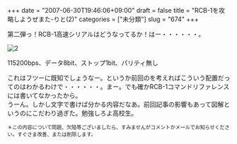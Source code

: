 +++
date = "2007-06-30T19:46:06+09:00"
draft = false
title = "RCB-1を攻略しようぜまた-りと(2)"
categories = ["未分類"]
slug = "674"
+++

<p>第二弾っ！RCB-1高速シリアルはどうなってるか！はー・・・・・・。</p>

<p><img title="2" alt="2" src="/images/robolog/photos/uncategorized/2.png" border="0" /> </p>

<p>115200bps、データ8bit、ストップ1bit、パリティ無し</p>

<p>これはフツーに既知でしょうなー。というか前回のを考えればこういう配置だってのはわかるわけで・・・・・・。まー。でも確かRCB-1コマンドリファレンスには書いてなかったから。<br />うーん。しかし文字で書けば分かる内容だなあ。前回記事の影響もあって図解というのにこだわり過ぎた。勉強しろよ高校生。</p>

<p></p>

<p></p>

<p></p>

<p></p>

<p><span style="font-size: 0.8em;">＊この内容について問題、欠陥等ございましたら、すみませんがコメントかメールでお知らせください。すぐさま改善、または削除します。</span></p>

